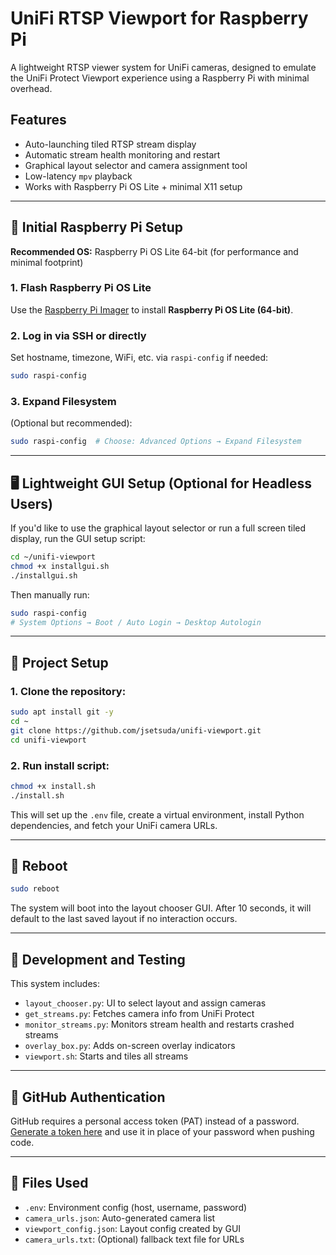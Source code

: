 # UniFi RTSP Viewport for Raspberry Pi

A lightweight RTSP viewer system for UniFi cameras, designed to emulate the UniFi Protect Viewport experience using a Raspberry Pi with minimal overhead.

## Features
- Auto-launching tiled RTSP stream display
- Automatic stream health monitoring and restart
- Graphical layout selector and camera assignment tool
- Low-latency `mpv` playback
- Works with Raspberry Pi OS Lite + minimal X11 setup

---

## 🧰 Initial Raspberry Pi Setup

**Recommended OS:** Raspberry Pi OS Lite 64-bit (for performance and minimal footprint)

### 1. Flash Raspberry Pi OS Lite
Use the [Raspberry Pi Imager](https://www.raspberrypi.com/software/) to install **Raspberry Pi OS Lite (64-bit)**.

### 2. Log in via SSH or directly
Set hostname, timezone, WiFi, etc. via `raspi-config` if needed:
```bash
sudo raspi-config
```

### 3. Expand Filesystem
(Optional but recommended):
```bash
sudo raspi-config  # Choose: Advanced Options → Expand Filesystem
```

---

## 🖥️ Lightweight GUI Setup (Optional for Headless Users)

If you'd like to use the graphical layout selector or run a full screen tiled display, run the GUI setup script:

```bash
cd ~/unifi-viewport
chmod +x installgui.sh
./installgui.sh
```

Then manually run:
```bash
sudo raspi-config
# System Options → Boot / Auto Login → Desktop Autologin
```

---

## 🚀 Project Setup

### 1. Clone the repository:
```bash
sudo apt install git -y
cd ~
git clone https://github.com/jsetsuda/unifi-viewport.git
cd unifi-viewport
```

### 2. Run install script:
```bash
chmod +x install.sh
./install.sh
```

This will set up the `.env` file, create a virtual environment, install Python dependencies, and fetch your UniFi camera URLs.

---

## 🔄 Reboot
```bash
sudo reboot
```

The system will boot into the layout chooser GUI. After 10 seconds, it will default to the last saved layout if no interaction occurs.

---

## 🧪 Development and Testing
This system includes:
- `layout_chooser.py`: UI to select layout and assign cameras
- `get_streams.py`: Fetches camera info from UniFi Protect
- `monitor_streams.py`: Monitors stream health and restarts crashed streams
- `overlay_box.py`: Adds on-screen overlay indicators
- `viewport.sh`: Starts and tiles all streams

---

## 🔐 GitHub Authentication
GitHub requires a personal access token (PAT) instead of a password. [Generate a token here](https://github.com/settings/tokens) and use it in place of your password when pushing code.

---

## 📂 Files Used
- `.env`: Environment config (host, username, password)
- `camera_urls.json`: Auto-generated camera list
- `viewport_config.json`: Layout config created by GUI
- `camera_urls.txt`: (Optional) fallback text file for URLs
